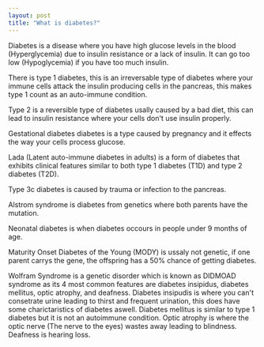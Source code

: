 ```yaml
---
layout: post
title: "What is diabetes?"
---
```


Diabetes is a disease where you have high glucose levels in the blood (Hyperglycemia) due to insulin resistance or a lack of insulin. It can go too low (Hypoglycemia) if you have too much insulin.

There is type 1 diabetes, this is an irreversable type of diabetes where your immune cells attack the insulin producing cells in the pancreas, this makes type 1 count as an auto-immune condition.

Type 2 is a reversible type of diabetes usally caused by a bad diet, this can lead to insulin resistance where your cells don't use insulin properly.

Gestational diabetes diabetes is a type caused by pregnancy and it effects the way your cells process glucose.

Lada (Latent auto-immune diabetes in adults) is a form of diabetes that exhibits clinical features similar to both type 1 diabetes (T1D) and type 2 diabetes (T2D).

Type 3c diabetes is caused by trauma or infection to the pancreas.

Alstrom syndrome is diabetes from genetics where both parents have the mutation.

Neonatal diabetes is when diabetes occours in people under 9 months of age.

Maturity Onset Diabetes of the Young (MODY) is ussaly not genetic, if one parent carrys the gene, the offspring has a 50% chance of getting diabetes.

Wolfram Syndrome is a genetic disorder which is known as DIDMOAD syndrome as its 4 most common features are diabetes insipidus, diabetes mellitus, optic atrophy, and deafness.
Diabetes insipudis is where you can't consetrate urine leading to thirst and frequent urination, this does have some charictaristics of diabetes aswell.
Diabetes mellitus is similar to type 1 diabetes but it is not an autoimmune condition.
Optic atrophy is where the optic nerve (The nerve to the eyes) wastes away leading to blindness.
Deafness is hearing loss.
